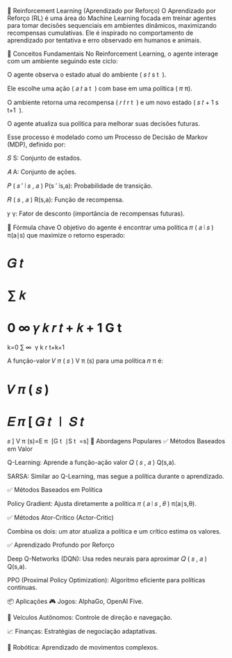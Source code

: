 🤖 Reinforcement Learning (Aprendizado por Reforço)
O Aprendizado por Reforço (RL) é uma área do Machine Learning focada em treinar agentes para tomar decisões sequenciais em ambientes dinâmicos, maximizando recompensas cumulativas. Ele é inspirado no comportamento de aprendizado por tentativa e erro observado em humanos e animais.

🧠 Conceitos Fundamentais
No Reinforcement Learning, o agente interage com um ambiente seguindo este ciclo:

O agente observa o estado atual do ambiente (
𝑠
𝑡
s 
t
​
 ).

Ele escolhe uma ação (
𝑎
𝑡
a 
t
​
 ) com base em uma política (
𝜋
π).

O ambiente retorna uma recompensa (
𝑟
𝑡
r 
t
​
 ) e um novo estado (
𝑠
𝑡
+
1
s 
t+1
​
 ).

O agente atualiza sua política para melhorar suas decisões futuras.

Esse processo é modelado como um Processo de Decisão de Markov (MDP), definido por:

𝑆
S: Conjunto de estados.

𝐴
A: Conjunto de ações.

𝑃
(
𝑠
′
∣
𝑠
,
𝑎
)
P(s 
′
 ∣s,a): Probabilidade de transição.

𝑅
(
𝑠
,
𝑎
)
R(s,a): Função de recompensa.

𝛾
γ: Fator de desconto (importância de recompensas futuras).

📐 Fórmula chave
O objetivo do agente é encontrar uma política 
𝜋
(
𝑎
∣
𝑠
)
π(a∣s) que maximize o retorno esperado:

𝐺
𝑡
=
∑
𝑘
=
0
∞
𝛾
𝑘
𝑟
𝑡
+
𝑘
+
1
G 
t
​
 = 
k=0
∑
∞
​
 γ 
k
 r 
t+k+1
​
 
A função-valor 
𝑉
𝜋
(
𝑠
)
V 
π
 (s) para uma política 
𝜋
π é:

𝑉
𝜋
(
𝑠
)
=
𝐸
𝜋
[
𝐺
𝑡
 
∣
 
𝑆
𝑡
=
𝑠
]
V 
π
 (s)=E 
π
​
 [G 
t
​
 ∣S 
t
​
 =s]
🚀 Abordagens Populares
✅ Métodos Baseados em Valor

Q-Learning: Aprende a função-ação valor 
𝑄
(
𝑠
,
𝑎
)
Q(s,a).

SARSA: Similar ao Q-Learning, mas segue a política durante o aprendizado.

✅ Métodos Baseados em Política

Policy Gradient: Ajusta diretamente a política 
𝜋
(
𝑎
∣
𝑠
,
𝜃
)
π(a∣s,θ).

✅ Métodos Ator-Crítico (Actor-Critic)

Combina os dois: um ator atualiza a política e um crítico estima os valores.

✅ Aprendizado Profundo por Reforço

Deep Q-Networks (DQN): Usa redes neurais para aproximar 
𝑄
(
𝑠
,
𝑎
)
Q(s,a).

PPO (Proximal Policy Optimization): Algoritmo eficiente para políticas contínuas.

📦 Aplicações
🎮 Jogos: AlphaGo, OpenAI Five.

🚗 Veículos Autônomos: Controle de direção e navegação.

📈 Finanças: Estratégias de negociação adaptativas.

🤖 Robótica: Aprendizado de movimentos complexos.

